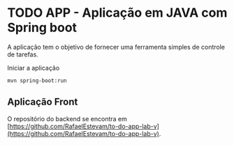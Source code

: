 # TODO APP - Aplicação em JAVA com Spring boot

A aplicação tem o objetivo de fornecer uma ferramenta simples de controle de tarefas.

Iniciar a aplicação

```
mvn spring-boot:run
```

## Aplicação Front 

O repositório do backend se encontra em [https://github.com/RafaelEstevam/to-do-app-lab-v](https://github.com/RafaelEstevam/to-do-app-lab-v).
